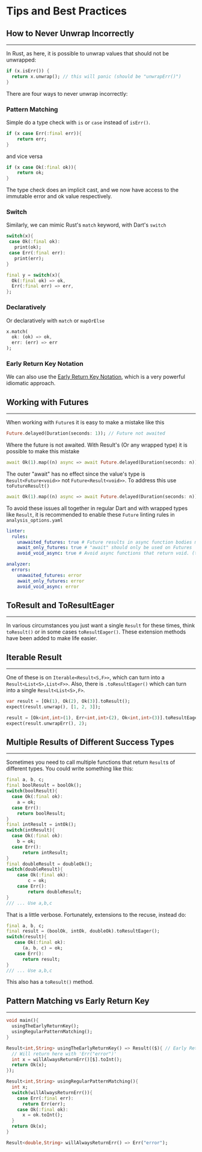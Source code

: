 # Tips and Best Practices

## How to Never Unwrap Incorrectly
***
In Rust, as here, it is possible to unwrap values that should not be unwrapped:
```dart
if (x.isErr()) {
  return x.unwrap(); // this will panic (should be "unwrapErr()")
}
```
There are four ways to never unwrap incorrectly:
### Pattern Matching
Simple do a type check with `is` or `case` instead of `isErr()`.
```dart
if (x case Err(:final err)){
    return err;
}
```
and vice versa
```dart
if (x case Ok(:final ok)){
    return ok;
}
```
The type check does an implicit cast, and we now have access to the immutable error and ok value respectively.
### Switch
Similarly, we can mimic Rust's `match` keyword, with Dart's `switch`
```dart
switch(x){
 case Ok(:final ok):
   print(ok);
 case Err(:final err):
   print(err);
}

final y = switch(x){
  Ok(:final ok) => ok,
  Err(:final err) => err,
};
```
### Declaratively
Or declaratively with `match` or `mapOrElse`
```dart
x.match(
  ok: (ok) => ok,
  err: (err) => err
);
```
### Early Return Key Notation
We can also use the [Early Return Key Notation](result.md#early-return-key-notation), which is a very powerful idiomatic approach.

## Working with Futures
***
When working with `Future`s it is easy to make a mistake like this
```dart
Future.delayed(Duration(seconds: 1)); // Future not awaited
```
Where the future is not awaited. With Result's (Or any wrapped type) it is possible to make this mistake
```dart
await Ok(1).map((n) async => await Future.delayed(Duration(seconds: n))); // Outer "await" has no effect
```
The outer "await" has no effect since the value's type is `Result<Future<void>>` not `Future<Result<void>>`.
To address this use `toFutureResult()`
```dart
await Ok(1).map((n) async => await Future.delayed(Duration(seconds: n))).toFutureResult(); // Works as expected
```
To avoid these issues all together in regular Dart and with wrapped types like `Result`, it is recommended to enable 
these `Future` linting rules in `analysis_options.yaml`
```yaml
linter:
  rules:
    unawaited_futures: true # Future results in async function bodies must be awaited or marked unawaited using dart:async
    await_only_futures: true # "await" should only be used on Futures
    avoid_void_async: true # Avoid async functions that return void. (they should return Future<void>)

analyzer:
  errors:
    unawaited_futures: error
    await_only_futures: error
    avoid_void_async: error
```
## ToResult and ToResultEager
***
In various circumstances you just want a single `Result` for these times, think `toResult()` or in some cases 
`toResultEager()`. These extension methods have been added to make life easier.

## Iterable Result
***
One of these is on `Iterable<Result<S,F>>`, which can turn into a
`Result<List<S>,List<F>>`. Also, there is `.toResultEager()` which can turn into a single `Result<List<S>,F>`.

```dart
var result = [Ok(1), Ok(2), Ok(3)].toResult();
expect(result.unwrap(), [1, 2, 3]);

result = [Ok<int,int>(1), Err<int,int>(2), Ok<int,int>(3)].toResultEager();
expect(result.unwrapErr(), 2);
```
## Multiple Results of Different Success Types
***
Sometimes you need to call multiple functions that return `Result`s of different types. You could write something 
like this:
```dart
final a, b, c;
final boolResult = boolOk();
switch(boolResult){
  case Ok(:final ok):
    a = ok;
  case Err():
    return boolResult;
}
final intResult = intOk();
switch(intResult){
  case Ok(:final ok):
    b = ok;
  case Err():
      return intResult;
}
final doubleResult = doubleOk();
switch(doubleResult){
    case Ok(:final ok):
        c = ok;
    case Err():
        return doubleResult;
}
/// ... Use a,b,c
```
That is a little verbose. Fortunately, extensions to the recuse, instead do:
```dart
final a, b, c;
final result = (boolOk, intOk, doubleOk).toResultEager();
switch(result){
   case Ok(:final ok):
      (a, b, c) = ok;
   case Err():
      return result;
}
/// ... Use a,b,c
```
This also has a `toResult()` method.

## Pattern Matching vs Early Return Key
***
```dart
void main(){
  usingTheEarlyReturnKey();
  usingRegularPatternMatching();
}

Result<int,String> usingTheEarlyReturnKey() => Result(($){ // Early Return Key
  // Will return here with 'Err("error")'
  int x = willAlwaysReturnErr()[$].toInt();
  return Ok(x);
});

Result<int,String> usingRegularPatternMatching(){
  int x;
  switch(willAlwaysReturnErr()){
    case Err(:final err):
      return Err(err);
    case Ok(:final ok):
      x = ok.toInt();
  }
  return Ok(x);
}

Result<double,String> willAlwaysReturnErr() => Err("error");
```